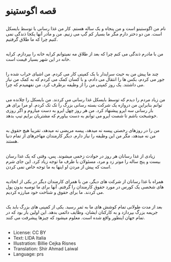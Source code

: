 # قصه اگوستينو

##
نام من اگوستينو است و من پنجاه و يک ساله هستم. کار من غذا رسانی با توسط بایسکل است. من دو دختر دارم مگر ما بسيار کم گپ می زنیم. من و مادر آنها یکجا ذندگی نمی کنيم چرا که ما طلاق گرفتيم.

##
من با مادرم ذندگی می کنم چرا که بعد از طلاق مه نمیتوانم کرایه خانه را بپردازم. کرايه خانه در اين شهر بسيار قيمت است.

##
چند ما پيش من به حیث سرايدار با یک کمپنی کار می کردم. من اشيای خراب شده را جور می کردم، بکس ها را انتقال می دادم، و با کسان کمک می کردم که به کمک من نياز می داشتند. یک روز کمپنی من را از وظیفه برطرف کرد. من نفهمیدم که چرا.

##
من زياد مردم را ديدم که توسط بايسکل غذا رسانی می کردند. من بايسکل را چلانده می توانم بنابراین من دروازه يک‌ شرکت بسته رسانی بزرگ را تک تک کردم. او مرا برای هر بار رسانی سه ايرو پیشنهاد کرد. من هر روز چهل ايرو به دست مياروم و اگر روزی خوشبخت باشم تا شصت ايرو می توانم به‌ دست بياورم که مشتريان برايم تيپ بدهد.

##
من را در روزهای رخصتی پيسه نه میدهد، پیسه مریضی نه میدهد، تقریبا هیچ حقوق به من نه میدهد، مگر من این وظیفه را نياز دارم. ديگر کارمندان مهاجرهای از تمام دنيا هستند.

##
زيادی از غذا رسانان هر روز در حوادث زخمی ميشوند. پس، وقتی که يک غذا رسان بيست و پنج ساله را موتر زد و مرد، مسئولان با طرف ما توجه زياد کرد. اين جای شرم است که پيش از مردن او اينها به ما توجه خاص نمی کردن.

##
همراه با غذا رسانان از شرکت های دیگر، من با همرای کارمندان دیگر در یکی از اتحاديه های شخصی یک کورس در مورد حقوق کارمندان را گرفتم. آنها برای ما توصيه بدون پول می کردند. ما برای حقوق و شناخت خود مبارزه کردیم.

##
بعد از مدت طولانی تمام کوشش های ما به ثمر رسيد. یکی از کمپنی های بزرگ باید یک جریمه بزرگ بپردازد و به کارکنان ایشان، وظايف دائمی بدهد. اين اولين بار بود که در تمام جهان اینطور واقع شده است. معلوم میشود که چيزها پیشرفت می کنند.

##
* License: CC BY
* Text: LIDA Italia
* Illustration: Billie Cejka Risnes
* Translation: Shir Ahmad Laiwal
* Language: prs
